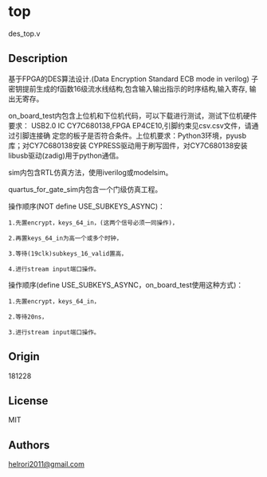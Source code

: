top        
======

des_top.v

Description 
--------------

基于FPGA的DES算法设计.(Data Encryption Standard ECB mode in verilog)
子密钥提前生成的f函数16级流水线结构,包含输入输出指示的时序结构,输入寄存,
输出无寄存。

on_board_test内包含上位机和下位机代码，可以下载进行测试，测试下位机硬件要求：
USB2.0 IC CY7C680138,FPGA EP4CE10,引脚约束见csv.csv文件，请通过引脚连接确
定您的板子是否符合条件。上位机要求：Python3环境，pyusb库；对CY7C680138安装
CYPRESS驱动用于刷写固件，对CY7C680138安装libusb驱动(zadig)用于python通信。

sim内包含RTL仿真方法，使用iverilog或modelsim。

quartus_for_gate_sim内包含一个门级仿真工程。


操作顺序(NOT define USE_SUBKEYS_ASYNC)：

    1.先置encrypt，keys_64_in，(这两个信号必须一同操作)，

    2.再置keys_64_in为高一个或多个时钟，

    3.等待(19clk)subkeys_16_valid置高，

    4.进行stream input端口操作。

操作顺序(define USE_SUBKEYS_ASYNC，on_board_test使用这种方式)：

    1.先置encrypt，keys_64_in，

    2.等待20ns，

    3.进行stream input端口操作。
    
Origin
--------------
 
181228

License    
--------------
 
MIT
   
Authors
--------------
helrori2011@gmail.com
   
